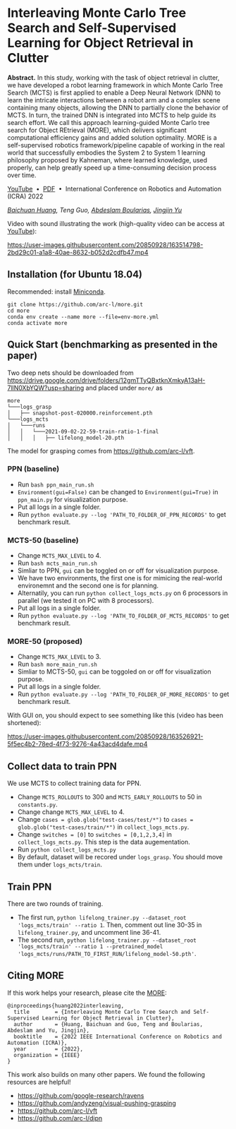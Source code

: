 # Interleaving Monte Carlo Tree Search and Self-Supervised Learning for Object Retrieval in Clutter

**Abstract.** In this study, working with the task of object retrieval in clutter, we have developed a robot learning framework in which Monte Carlo Tree Search (MCTS) is first applied to enable a Deep Neural Network (DNN) to learn the intricate interactions between a robot arm and a complex scene containing many objects, allowing the DNN to partially clone the behavior of MCTS. In turn, the trained DNN is integrated into MCTS to help guide its search effort. We call this approach learning-guided Monte Carlo tree search for Object REtrieval (MORE), which delivers significant computational efficiency gains and added solution optimality. MORE is a self-supervised robotics framework/pipeline capable of working in the real world that successfully embodies the System 2 to System 1 learning philosophy proposed by Kahneman, where learned knowledge, used properly, can help greatly speed up a time-consuming decision process over time.

[YouTube](https://youtu.be/hLYKq8JMDqE)&nbsp;&nbsp;•&nbsp;&nbsp;[PDF](https://arxiv.org/abs/2202.01426)&nbsp;&nbsp;•&nbsp;&nbsp;International Conference on Robotics and Automation (ICRA) 2022

*[Baichuan Huang](https://baichuan05.github.io/), Teng Guo, [Abdeslam Boularias](http://rl.cs.rutgers.edu/abdeslam.html), [Jingjin Yu](http://jingjinyu.com/)*

Video with sound illustrating the work (high-quality video can be access at [YouTube](https://youtu.be/hLYKq8JMDqE)):

https://user-images.githubusercontent.com/20850928/163514798-2bd29c01-a1a8-40ae-8632-b052d2cdfb47.mp4


## Installation (for Ubuntu 18.04)
Recommended: install [Miniconda](https://docs.conda.io/en/latest/miniconda.html).

```shell
git clone https://github.com/arc-l/more.git
cd more
conda env create --name more --file=env-more.yml
conda activate more
```

## Quick Start (benchmarking as presented in the paper)
Two deep nets should be downloaded from https://drive.google.com/drive/folders/12gmTTyQBxtknXmkyA13aH-7llN0XbYQW?usp=sharing and placed under `more/` as
```shell
more
└───logs_grasp
│   ├── snapshot-post-020000.reinforcement.pth
└───logs_mcts
│   └───runs
│   │   └───2021-09-02-22-59-train-ratio-1-final
│   │   │   ├── lifelong_model-20.pth
```
The model for grasping comes from https://github.com/arc-l/vft.

### PPN (baseline)
* Run `bash ppn_main_run.sh`
* `Environment(gui=False)` can be changed to `Environment(gui=True)` in `ppn_main.py` for visualization purpose.
* Put all logs in a single folder.
* Run `python evaluate.py --log 'PATH_TO_FOLDER_OF_PPN_RECORDS'` to get benchmark result.

### MCTS-50 (baseline)
* Change `MCTS_MAX_LEVEL` to 4.
* Run `bash mcts_main_run.sh`
* Simliar to PPN, `gui` can be toggled on or off for visualization purpose.
* We have two environments, the first one is for mimicing the real-world environemnt and the second one is for planning.
* Alternatily, you can run `python collect_logs_mcts.py` on 6 processors in parallel (we tested it on PC with 8 processors).
* Put all logs in a single folder.
* Run `python evaluate.py --log 'PATH_TO_FOLDER_OF_MCTS_RECORDS'` to get benchmark result.

### MORE-50 (proposed)
* Change `MCTS_MAX_LEVEL` to 3.
* Run `bash more_main_run.sh`
* Simliar to MCTS-50, `gui` can be toggoled on or off for visualization purpose.
* Put all logs in a single folder.
* Run `python evaluate.py --log 'PATH_TO_FOLDER_OF_MORE_RECORDS'` to get benchmark result.

With GUI on, you should expect to see something like this (video has been shortened):

https://user-images.githubusercontent.com/20850928/163526921-5f5ec4b2-78ed-4f73-9276-4a43acd4dafe.mp4



## Collect data to train PPN
We use MCTS to collect training data for PPN.
* Change `MCTS_ROLLOUTS` to 300 and `MCTS_EARLY_ROLLOUTS` to 50 in `constants.py`.
* Change change `MCTS_MAX_LEVEL` to 4.
* Change `cases = glob.glob("test-cases/test/*")` to `cases = glob.glob("test-cases/train/*")` in `collect_logs_mcts.py`.
* Change `switches = [0]` to `switches = [0,1,2,3,4]` in `collect_logs_mcts.py`. This step is the data augementation.
* Run `python collect_logs_mcts.py`
* By default, dataset will be recored under `logs_grasp`. You should move them under `logs_mcts/train`.


## Train PPN
There are two rounds of training.
* The first run, `python lifelong_trainer.py --dataset_root 'logs_mcts/train' --ratio 1`.
Then, comment out line 30-35 in `lifelong_trainer.py`, and uncomment line 36-41.
* The second run, `python lifelong_trainer.py --dataset_root 'logs_mcts/train' --ratio 1 --pretrained_model 'logs_mcts/runs/PATH_TO_FIRST_RUN/lifelong_model-50.pth'`.


## Citing MORE
If this work helps your research, please cite the [MORE](https://arxiv.org/abs/2202.01426):

```
@inproceedings{huang2022interleaving,
  title        = {Interleaving Monte Carlo Tree Search and Self-Supervised Learning for Object Retrieval in Clutter},
  author       = {Huang, Baichuan and Guo, Teng and Boularias, Abdeslam and Yu, Jingjin},
  booktitle    = {2022 IEEE International Conference on Robotics and Automation (ICRA)},
  year         = {2022},
  organization = {IEEE}
}
```

This work also builds on many other papers. We found the following resources are helpful!
* https://github.com/google-research/ravens
* https://github.com/andyzeng/visual-pushing-grasping
* https://github.com/arc-l/vft
* https://github.com/arc-l/dipn
